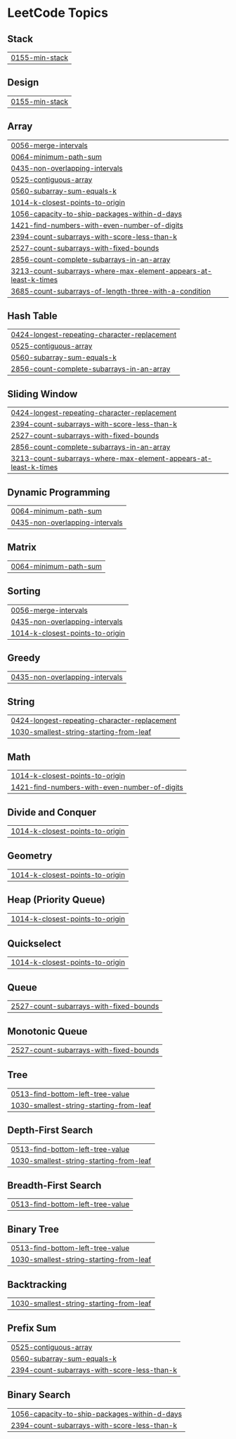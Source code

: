 

<!---LeetCode Topics Start-->
# LeetCode Topics
## Stack
|  |
| ------- |
| [0155-min-stack](https://github.com/Lord4-4/Leetcode/tree/master/0155-min-stack) |
## Design
|  |
| ------- |
| [0155-min-stack](https://github.com/Lord4-4/Leetcode/tree/master/0155-min-stack) |
## Array
|  |
| ------- |
| [0056-merge-intervals](https://github.com/Lord4-4/Leetcode/tree/master/0056-merge-intervals) |
| [0064-minimum-path-sum](https://github.com/Lord4-4/Leetcode/tree/master/0064-minimum-path-sum) |
| [0435-non-overlapping-intervals](https://github.com/Lord4-4/Leetcode/tree/master/0435-non-overlapping-intervals) |
| [0525-contiguous-array](https://github.com/Lord4-4/Leetcode/tree/master/0525-contiguous-array) |
| [0560-subarray-sum-equals-k](https://github.com/Lord4-4/Leetcode/tree/master/0560-subarray-sum-equals-k) |
| [1014-k-closest-points-to-origin](https://github.com/Lord4-4/Leetcode/tree/master/1014-k-closest-points-to-origin) |
| [1056-capacity-to-ship-packages-within-d-days](https://github.com/Lord4-4/Leetcode/tree/master/1056-capacity-to-ship-packages-within-d-days) |
| [1421-find-numbers-with-even-number-of-digits](https://github.com/Lord4-4/Leetcode/tree/master/1421-find-numbers-with-even-number-of-digits) |
| [2394-count-subarrays-with-score-less-than-k](https://github.com/Lord4-4/Leetcode/tree/master/2394-count-subarrays-with-score-less-than-k) |
| [2527-count-subarrays-with-fixed-bounds](https://github.com/Lord4-4/Leetcode/tree/master/2527-count-subarrays-with-fixed-bounds) |
| [2856-count-complete-subarrays-in-an-array](https://github.com/Lord4-4/Leetcode/tree/master/2856-count-complete-subarrays-in-an-array) |
| [3213-count-subarrays-where-max-element-appears-at-least-k-times](https://github.com/Lord4-4/Leetcode/tree/master/3213-count-subarrays-where-max-element-appears-at-least-k-times) |
| [3685-count-subarrays-of-length-three-with-a-condition](https://github.com/Lord4-4/Leetcode/tree/master/3685-count-subarrays-of-length-three-with-a-condition) |
## Hash Table
|  |
| ------- |
| [0424-longest-repeating-character-replacement](https://github.com/Lord4-4/Leetcode/tree/master/0424-longest-repeating-character-replacement) |
| [0525-contiguous-array](https://github.com/Lord4-4/Leetcode/tree/master/0525-contiguous-array) |
| [0560-subarray-sum-equals-k](https://github.com/Lord4-4/Leetcode/tree/master/0560-subarray-sum-equals-k) |
| [2856-count-complete-subarrays-in-an-array](https://github.com/Lord4-4/Leetcode/tree/master/2856-count-complete-subarrays-in-an-array) |
## Sliding Window
|  |
| ------- |
| [0424-longest-repeating-character-replacement](https://github.com/Lord4-4/Leetcode/tree/master/0424-longest-repeating-character-replacement) |
| [2394-count-subarrays-with-score-less-than-k](https://github.com/Lord4-4/Leetcode/tree/master/2394-count-subarrays-with-score-less-than-k) |
| [2527-count-subarrays-with-fixed-bounds](https://github.com/Lord4-4/Leetcode/tree/master/2527-count-subarrays-with-fixed-bounds) |
| [2856-count-complete-subarrays-in-an-array](https://github.com/Lord4-4/Leetcode/tree/master/2856-count-complete-subarrays-in-an-array) |
| [3213-count-subarrays-where-max-element-appears-at-least-k-times](https://github.com/Lord4-4/Leetcode/tree/master/3213-count-subarrays-where-max-element-appears-at-least-k-times) |
## Dynamic Programming
|  |
| ------- |
| [0064-minimum-path-sum](https://github.com/Lord4-4/Leetcode/tree/master/0064-minimum-path-sum) |
| [0435-non-overlapping-intervals](https://github.com/Lord4-4/Leetcode/tree/master/0435-non-overlapping-intervals) |
## Matrix
|  |
| ------- |
| [0064-minimum-path-sum](https://github.com/Lord4-4/Leetcode/tree/master/0064-minimum-path-sum) |
## Sorting
|  |
| ------- |
| [0056-merge-intervals](https://github.com/Lord4-4/Leetcode/tree/master/0056-merge-intervals) |
| [0435-non-overlapping-intervals](https://github.com/Lord4-4/Leetcode/tree/master/0435-non-overlapping-intervals) |
| [1014-k-closest-points-to-origin](https://github.com/Lord4-4/Leetcode/tree/master/1014-k-closest-points-to-origin) |
## Greedy
|  |
| ------- |
| [0435-non-overlapping-intervals](https://github.com/Lord4-4/Leetcode/tree/master/0435-non-overlapping-intervals) |
## String
|  |
| ------- |
| [0424-longest-repeating-character-replacement](https://github.com/Lord4-4/Leetcode/tree/master/0424-longest-repeating-character-replacement) |
| [1030-smallest-string-starting-from-leaf](https://github.com/Lord4-4/Leetcode/tree/master/1030-smallest-string-starting-from-leaf) |
## Math
|  |
| ------- |
| [1014-k-closest-points-to-origin](https://github.com/Lord4-4/Leetcode/tree/master/1014-k-closest-points-to-origin) |
| [1421-find-numbers-with-even-number-of-digits](https://github.com/Lord4-4/Leetcode/tree/master/1421-find-numbers-with-even-number-of-digits) |
## Divide and Conquer
|  |
| ------- |
| [1014-k-closest-points-to-origin](https://github.com/Lord4-4/Leetcode/tree/master/1014-k-closest-points-to-origin) |
## Geometry
|  |
| ------- |
| [1014-k-closest-points-to-origin](https://github.com/Lord4-4/Leetcode/tree/master/1014-k-closest-points-to-origin) |
## Heap (Priority Queue)
|  |
| ------- |
| [1014-k-closest-points-to-origin](https://github.com/Lord4-4/Leetcode/tree/master/1014-k-closest-points-to-origin) |
## Quickselect
|  |
| ------- |
| [1014-k-closest-points-to-origin](https://github.com/Lord4-4/Leetcode/tree/master/1014-k-closest-points-to-origin) |
## Queue
|  |
| ------- |
| [2527-count-subarrays-with-fixed-bounds](https://github.com/Lord4-4/Leetcode/tree/master/2527-count-subarrays-with-fixed-bounds) |
## Monotonic Queue
|  |
| ------- |
| [2527-count-subarrays-with-fixed-bounds](https://github.com/Lord4-4/Leetcode/tree/master/2527-count-subarrays-with-fixed-bounds) |
## Tree
|  |
| ------- |
| [0513-find-bottom-left-tree-value](https://github.com/Lord4-4/Leetcode/tree/master/0513-find-bottom-left-tree-value) |
| [1030-smallest-string-starting-from-leaf](https://github.com/Lord4-4/Leetcode/tree/master/1030-smallest-string-starting-from-leaf) |
## Depth-First Search
|  |
| ------- |
| [0513-find-bottom-left-tree-value](https://github.com/Lord4-4/Leetcode/tree/master/0513-find-bottom-left-tree-value) |
| [1030-smallest-string-starting-from-leaf](https://github.com/Lord4-4/Leetcode/tree/master/1030-smallest-string-starting-from-leaf) |
## Breadth-First Search
|  |
| ------- |
| [0513-find-bottom-left-tree-value](https://github.com/Lord4-4/Leetcode/tree/master/0513-find-bottom-left-tree-value) |
## Binary Tree
|  |
| ------- |
| [0513-find-bottom-left-tree-value](https://github.com/Lord4-4/Leetcode/tree/master/0513-find-bottom-left-tree-value) |
| [1030-smallest-string-starting-from-leaf](https://github.com/Lord4-4/Leetcode/tree/master/1030-smallest-string-starting-from-leaf) |
## Backtracking
|  |
| ------- |
| [1030-smallest-string-starting-from-leaf](https://github.com/Lord4-4/Leetcode/tree/master/1030-smallest-string-starting-from-leaf) |
## Prefix Sum
|  |
| ------- |
| [0525-contiguous-array](https://github.com/Lord4-4/Leetcode/tree/master/0525-contiguous-array) |
| [0560-subarray-sum-equals-k](https://github.com/Lord4-4/Leetcode/tree/master/0560-subarray-sum-equals-k) |
| [2394-count-subarrays-with-score-less-than-k](https://github.com/Lord4-4/Leetcode/tree/master/2394-count-subarrays-with-score-less-than-k) |
## Binary Search
|  |
| ------- |
| [1056-capacity-to-ship-packages-within-d-days](https://github.com/Lord4-4/Leetcode/tree/master/1056-capacity-to-ship-packages-within-d-days) |
| [2394-count-subarrays-with-score-less-than-k](https://github.com/Lord4-4/Leetcode/tree/master/2394-count-subarrays-with-score-less-than-k) |
<!---LeetCode Topics End-->